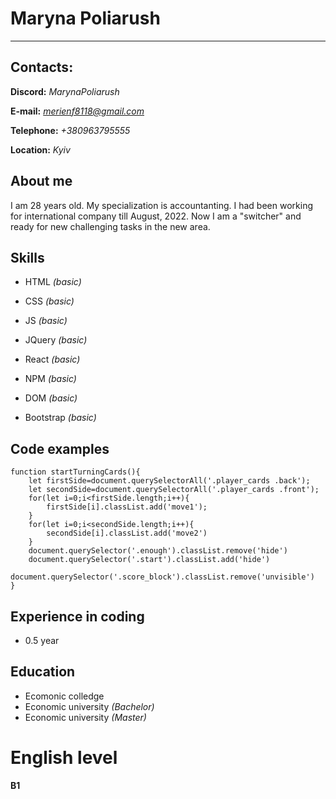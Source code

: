 # Maryna Poliarush
*****
## Contacts:

**Discord:** *MarynaPoliarush*

**E-mail:** *merienf8118@gmail.com*

**Telephone:** *+380963795555*

**Location:** *Kyiv*
## About me

I am 28 years old. My specialization is accountanting. I had been working for international company till August, 2022. Now I am a "switcher" and ready for new challenging tasks in the new area.

## Skills

* HTML *(basic)*

* CSS *(basic)*

* JS *(basic)*

* JQuery *(basic)*

* React *(basic)*

* NPM *(basic)*

* DOM *(basic)*

* Bootstrap *(basic)*


## Code examples

```
function startTurningCards(){
    let firstSide=document.querySelectorAll('.player_cards .back');
    let secondSide=document.querySelectorAll('.player_cards .front');
    for(let i=0;i<firstSide.length;i++){
        firstSide[i].classList.add('move1');
    }
    for(let i=0;i<secondSide.length;i++){
        secondSide[i].classList.add('move2')
    }
    document.querySelector('.enough').classList.remove('hide')
    document.querySelector('.start').classList.add('hide')
    document.querySelector('.score_block').classList.remove('unvisible')
}
```

## Experience in coding
* 0.5 year

## Education
* Ecomonic colledge
* Economic university *(Bachelor)*
* Economic university *(Master)*

# English level
**B1**
